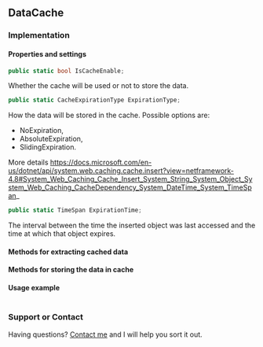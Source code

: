 ## DataCache

### Implementation

#### Properties and settings

```csharp
public static bool IsCacheEnable;
```

Whether the cache will be used or not to store the data.

```csharp
public static CacheExpirationType ExpirationType;
```

How the data will be stored in the cache. Possible options are: 
- NoExpiration,
- AbsoluteExpiration,
- SlidingExpiration.

More details https://docs.microsoft.com/en-us/dotnet/api/system.web.caching.cache.insert?view=netframework-4.8#System_Web_Caching_Cache_Insert_System_String_System_Object_System_Web_Caching_CacheDependency_System_DateTime_System_TimeSpan_

```csharp
public static TimeSpan ExpirationTime;
```

The interval between the time the inserted object was last accessed and the time at which that object expires.

#### Methods for extracting cached data



#### Methods for storing the data in cache



#### Usage example

```csharp
```

### Support or Contact

Having questions? [Contact me](https://github.com/CanadianBeaver) and I will help you sort it out.
 
<style> .inner { min-width: 800px !important; max-width: 60% !important; }</style>
